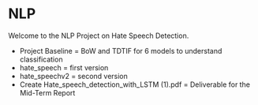 # NLP

Welcome to the NLP Project on Hate Speech Detection.

* Project Baseline = BoW and TDTIF for 6 models to understand classification 
* hate_speech = first version
* hate_speechv2 = second version
* Create Hate_speech_detection_with_LSTM (1).pdf = Deliverable for the Mid-Term Report
